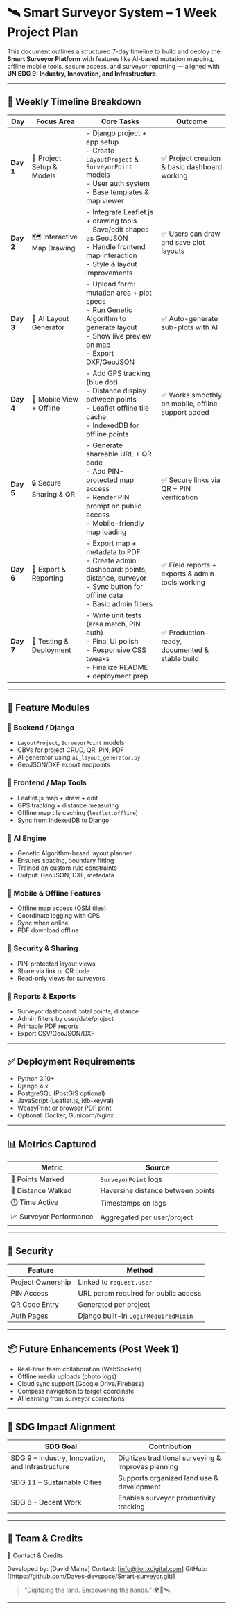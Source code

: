 # 🛰️ Smart Surveyor System – 1 Week Project Plan

This document outlines a structured 7-day timeline to build and deploy the **Smart Surveyor Platform** with features like AI-based mutation mapping, offline mobile tools, secure access, and surveyor reporting — aligned with **UN SDG 9: Industry, Innovation, and Infrastructure**.

---

## 📅 Weekly Timeline Breakdown

| **Day** | **Focus Area** | **Core Tasks** | **Outcome** |
|--------|----------------|----------------|-------------|
| **Day 1** | 🔧 Project Setup & Models | - Django project + app setup<br>- Create `LayoutProject` & `SurveyorPoint` models<br>- User auth system<br>- Base templates & map viewer | ✅ Project creation & basic dashboard working |
| **Day 2** | 🗺️ Interactive Map Drawing | - Integrate Leaflet.js + drawing tools<br>- Save/edit shapes as GeoJSON<br>- Handle frontend map interaction<br>- Style & layout improvements | ✅ Users can draw and save plot layouts |
| **Day 3** | 🧠 AI Layout Generator | - Upload form: mutation area + plot specs<br>- Run Genetic Algorithm to generate layout<br>- Show live preview on map<br>- Export DXF/GeoJSON | ✅ Auto-generate sub-plots with AI |
| **Day 4** | 📱 Mobile View + Offline | - Add GPS tracking (blue dot)<br>- Distance display between points<br>- Leaflet offline tile cache<br>- IndexedDB for offline points | ✅ Works smoothly on mobile, offline support added |
| **Day 5** | 🔒 Secure Sharing & QR | - Generate shareable URL + QR code<br>- Add PIN-protected map access<br>- Render PIN prompt on public access<br>- Mobile-friendly map loading | ✅ Secure links via QR + PIN verification |
| **Day 6** | 📄 Export & Reporting | - Export map + metadata to PDF<br>- Create admin dashboard: points, distance, surveyor<br>- Sync button for offline data<br>- Basic admin filters | ✅ Field reports + exports & admin tools working |
| **Day 7** | 🧪 Testing & Deployment | - Write unit tests (area match, PIN auth)<br>- Final UI polish<br>- Responsive CSS tweaks<br>- Finalize README + deployment prep | ✅ Production-ready, documented & stable build |

---

## 📁 Feature Modules

### 🔹 Backend / Django
- `LayoutProject`, `SurveyorPoint` models
- CBVs for project CRUD, QR, PIN, PDF
- AI generator using `ai_layout_generator.py`
- GeoJSON/DXF export endpoints

### 🔹 Frontend / Map Tools
- Leaflet.js map + draw + edit
- GPS tracking + distance measuring
- Offline map tile caching (`leaflet.offline`)
- Sync from IndexedDB to Django

### 🔹 AI Engine
- Genetic Algorithm-based layout planner
- Ensures spacing, boundary fitting
- Trained on custom rule constraints
- Output: GeoJSON, DXF, metadata

### 🔹 Mobile & Offline Features
- Offline map access (OSM tiles)
- Coordinate logging with GPS
- Sync when online
- PDF download offline

### 🔹 Security & Sharing
- PIN-protected layout views
- Share via link or QR code
- Read-only views for surveyors

### 🔹 Reports & Exports
- Surveyor dashboard: total points, distance
- Admin filters by user/date/project
- Printable PDF reports
- Export CSV/GeoJSON/DXF

---

## ✅ Deployment Requirements

- Python 3.10+
- Django 4.x
- PostgreSQL (PostGIS optional)
- JavaScript (Leaflet.js, idb-keyval)
- WeasyPrint or browser PDF print
- Optional: Docker, Gunicorn/Nginx

---

## 📊 Metrics Captured

| Metric | Source |
|--------|--------|
| 📍 Points Marked | `SurveyorPoint` logs |
| 🧭 Distance Walked | Haversine distance between points |
| ⏱️ Time Active | Timestamps on logs |
| 📈 Surveyor Performance | Aggregated per user/project |

---

## 🔐 Security

| Feature | Method |
|--------|--------|
| Project Ownership | Linked to `request.user` |
| PIN Access | URL param required for public access |
| QR Code Entry | Generated per project |
| Auth Pages | Django built-in `LoginRequiredMixin` |

---

## 📦 Future Enhancements (Post Week 1)

- Real-time team collaboration (WebSockets)
- Offline media uploads (photo logs)
- Cloud sync support (Google Drive/Firebase)
- Compass navigation to target coordinate
- AI learning from surveyor corrections

---

## 🎯 SDG Impact Alignment

| SDG Goal | Contribution |
|----------|--------------|
| SDG 9 – Industry, Innovation, and Infrastructure | Digitizes traditional surveying & improves planning |
| SDG 11 – Sustainable Cities | Supports organized land use & development |
| SDG 8 – Decent Work | Enables surveyor productivity tracking |

---

## 👥 Team & Credits

📧 Contact & Credits

Developed by: [David Maina]
Contact: [info@liorixdigital.com]
GitHub: [(https://github.com/Daves-devspace/Smart-surveyor.git)]

> “Digitizing the land. Empowering the hands.” 🌍📐🛰️

---
